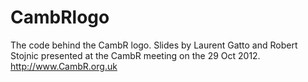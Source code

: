 CambRlogo
=========

The code behind the CambR logo.
Slides by Laurent Gatto and Robert Stojnic presented at the CambR meeting on the 29 Oct 2012.
http://www.CambR.org.uk